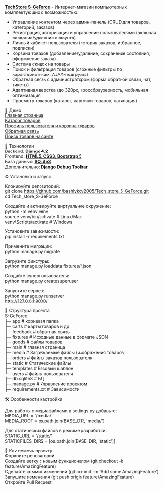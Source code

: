 <u>**TechStore S-GeForce**</u> -  Интернет-магазин компьютерных комплектующих с возможностью:  
- Управление контентом через админ-панель (CRUD для товаров, категорий, заказов)  
- Регистрация, авторизация и управление пользователями (включая создание/удаление аккаунта)  
- Личный кабинет пользователя (история заказов, избранное, подписки)  
- Корзина товаров (добавление/удаление, сохранение состояния, оформление заказа)  
- Система скидок на товары  
- Поиск и фильтрация товаров (сложные фильтры по характеристикам, AJAX-подгрузка)  
- Обратная связь с администратором (форма обратной связи, чат, тикеты)  
- Адаптивная верстка (до 320px, кроссбраузерность, мобильная оптимизация)  
- Просмотр товаров (каталог, карточки товаров, пагинация)

🚀 Демо  
 [Главная страница](https://github.com/bashlykov2005/Tech_store_S-GeForce/blob/main/screenshots/127.0.0.1_8000_main.png)  
   [Каталог товаров](https://github.com/bashlykov2005/Tech_store_S-GeForce/blob/main/screenshots/127.0.0.1_8000_catalog_all__page=2.png)  
   [Профиль пользователя и корзина товаров](https://github.com/bashlykov2005/Tech_store_S-GeForce/blob/main/screenshots/127.0.0.1_8000_user_profile_.png)  
   [Обратная связь](https://github.com/bashlykov2005/Tech_store_S-GeForce/blob/main/screenshots/127.0.0.1_8000-feedback.png)  
   [Поиск товарв на сайте](https://github.com/bashlykov2005/Tech_store_S-GeForce/blob/main/screenshots/127.0.0.1_8000search__q=intel.png)
   
🔧 Технологии  
Backend: <u>**Django 4.2**</u>  
Frontend: <u>**HTML5, CSS3, Bootstrap 5**</u>  
База данных: <u>**SQLite3**</u>  
Дополнительно: <u>**Django Debug Toolbar**</u>  

⚙️ Установка и запуск

Клонируйте репозиторий:  
git clone https://github.com/bashlykov2005/Tech_store_S-GeForce.git  
cd Tech_store_S-GeForce 

Создайте и активируйте виртуальное окружение:  
python -m venv venv  
source venv/bin/activate  # Linux/Mac  
venv\Scripts\activate    # Windows

Установите зависимости:  
pip install -r requirements.txt 

Примените миграции:  
python manage.py migrate  

Загрузите фикстуры:  
python manage.py loaddata fixtures/*.json 

Создайте суперпользователя:  
python manage.py createsuperuser  

Запустите сервер:  
python manage.py runserver  
http://127.0.0.1:8000/ 

📂 Структура проекта  
S-GeForce  
├─ app # корневая папка  
├─ carts          # карты товаров и др  
├─ feedback      # обратная связь  
├─ fixtures     # Исходные данные в формате JSON  
├─ goods             # файлы товаров  
├─ main             # главная страница  
├─ media             # Загружаемые файлы (изображения товаров  
├─ orders           # файлы заказов пользователя  
├─ static           # Статические файлы  
├─ templates        # Базовый шаблон  
└─ users            # файлы пользователя  
├─ db.sqlite3         # БД  
├─ manage.py          # Управление проектом  
├─ requirements.txt  # Зависимости   

🛠️ Особенности настройки 

Для работы с медиафайлами в settings.py добавьте:  
MEDIA_URL = '/media/'  
MEDIA_ROOT = os.path.join(BASE_DIR, 'media/')

Для статических файлов в режиме разработки:  
STATIC_URL = '/static/'  
STATICFILES_DIRS = [os.path.join(BASE_DIR, 'static')]  


🤝 Как помочь проекту  
Форкните репозиторий  
Создайте ветку с новым функционалом (git checkout -b feature/AmazingFeature)  
Сделайте коммит изменений (git commit -m 'Add some AmazingFeature')  
Запушите изменения (git push origin feature/AmazingFeature)  
Откройте Pull Request
